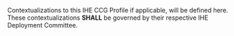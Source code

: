 
Contextualizations to this IHE CCG Profile if applicable, will be defined here. These contextualizations **SHALL** be governed by their respective IHE Deployment Committee.